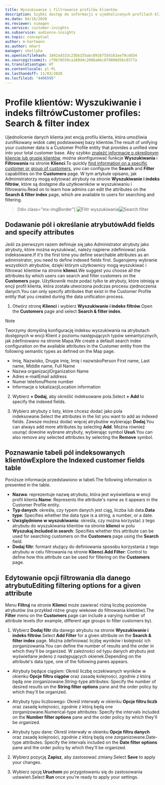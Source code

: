 ```yaml
---
title: Wyszukiwanie i filtrowanie profilów klientów
description: Szybki dostęp do informacji o ujednoliconych profilach klientów i filtrach dla określonych atrybutów.
ms.date: 04/16/2020
ms.reviewer: nimagen
ms.service: customer-insights
ms.subservice: audience-insights
ms.topic: conceptual
author: m-hartmann
ms.author: mhart
manager: shellyha
ms.openlocfilehash: 1842ad333c23bb155abc89167556163ae79cdd34
ms.sourcegitcommit: cf9b78559ca189d4c2086a66c879098d56c0377a
ms.translationtype: HT
ms.contentlocale: pl-PL
ms.lasthandoff: 11/03/2020
ms.locfileid: "4406595"
---
```

# <a name="customer-profiles-search--filter-index"></a><span data-ttu-id="f3e13-103">Profile klientów: Wyszukiwanie i indeks filtrów</span><span class="sxs-lookup"><span data-stu-id="f3e13-103">Customer profiles: Search & filter index</span></span>

<span data-ttu-id="f3e13-104">Ujednolicenie danych klienta jest encją profilu klienta, która umożliwia zunifikowany widok całej podstawowej bazy klientów.</span><span class="sxs-lookup"><span data-stu-id="f3e13-104">The result of unifying your customer data is a Customer Profile entity that provides a unified view into your total customer base.</span></span> <span data-ttu-id="f3e13-105">Aby szybko [znaleźć informacje o określonym kliencie lub grupie klientów](customer-profiles.md), można skonfigurować funkcje **Wyszukiwania** i **Filtrowania** na stronie **Klienci**.</span><span class="sxs-lookup"><span data-stu-id="f3e13-105">To quickly [find information on a specific customer or group of customers](customer-profiles.md), you can configure the **Search** and **Filter** capabilities on the **Customers** page.</span></span> <span data-ttu-id="f3e13-106">W tym artykule opisano, jak Administratorzy mogą edytować atrybuty na stronie **Wyszukiwanie i indeks filtrów**, które są dostępne dla użytkowników w wyszukiwaniu i filtrowaniu.</span><span class="sxs-lookup"><span data-stu-id="f3e13-106">Read on to learn how admins can edit the attributes on the **Search & filter index** page, which are available to users for searching and filtering.</span></span>

> [!div class="mx-imgBorder"]
> <span data-ttu-id="f3e13-107">![Filtr wyszukiwania](media/search-filter.png "Filtr wyszukiwania")</span><span class="sxs-lookup"><span data-stu-id="f3e13-107">![Search filter](media/search-filter.png "Search filter")</span></span>

## <a name="add-fields-and-specify-attributes"></a><span data-ttu-id="f3e13-108">Dodawanie pól i określanie atrybutów</span><span class="sxs-lookup"><span data-stu-id="f3e13-108">Add fields and specify attributes</span></span>

<span data-ttu-id="f3e13-109">Jeśli za pierwszym razem definiuje się jako Administrator atrybuty jako atrybuty, które można wyszukiwać, należy najpierw zdefiniować pola indeksowane.</span><span class="sxs-lookup"><span data-stu-id="f3e13-109">If it's the first time you define searchable attributes as an administrator, you need to define indexed fields first.</span></span> <span data-ttu-id="f3e13-110">Sugerujemy wybranie wszystkich atrybutów, dzięki którym użytkownicy mogą wyszukiwać i filtrować klientów na stronie **klienci**.</span><span class="sxs-lookup"><span data-stu-id="f3e13-110">We suggest you choose all the attributes by which users can search and filter customers on the **Customers** page.</span></span> <span data-ttu-id="f3e13-111">Użytkownik może podać tylko te atrybuty, które istnieją w encji profil klienta, która została utworzona podczas procesu zjednoczenia danych.</span><span class="sxs-lookup"><span data-stu-id="f3e13-111">You can only specify attributes that exist in the Customer Profile entity that you created during the data unification process.</span></span>

1. <span data-ttu-id="f3e13-112">Otwórz stronę **Klienci** i wybierz **Wyszukiwanie i indeks filtrów**.</span><span class="sxs-lookup"><span data-stu-id="f3e13-112">Open the **Customers** page and select **Search & filter index**.</span></span>

> [!NOTE]
> <span data-ttu-id="f3e13-113">Tworzymy domyślną konfigurację indeksu wyszukiwania na atrybutach dostępnych w encji Klient z poziomu następujących typów semantycznych, jak zdefiniowano na stronie Mapa.</span><span class="sxs-lookup"><span data-stu-id="f3e13-113">We create a default search index configuration on the available attributes in the Customer entity from the following semantic types as defined on the Map page.</span></span>
> - <span data-ttu-id="f3e13-114">Imię, Nazwisko, Drugie imię, Imię i nazwisko</span><span class="sxs-lookup"><span data-stu-id="f3e13-114">Person First name, Last name, Middle name, Full Name</span></span>
> - <span data-ttu-id="f3e13-115">Nazwa organizacji</span><span class="sxs-lookup"><span data-stu-id="f3e13-115">Organization Name</span></span>
> - <span data-ttu-id="f3e13-116">Adres e-mail</span><span class="sxs-lookup"><span data-stu-id="f3e13-116">Email address</span></span>
> - <span data-ttu-id="f3e13-117">Numer telefonu</span><span class="sxs-lookup"><span data-stu-id="f3e13-117">Phone number</span></span>
> - <span data-ttu-id="f3e13-118">Informacje o lokalizacji</span><span class="sxs-lookup"><span data-stu-id="f3e13-118">Location information</span></span>

2. <span data-ttu-id="f3e13-119">Wybierz **+ Dodaj**, aby określić indeksowane pola.</span><span class="sxs-lookup"><span data-stu-id="f3e13-119">Select **+ Add** to specify the indexed fields.</span></span>

3. <span data-ttu-id="f3e13-120">Wybierz atrybuty z listy, które chcesz dodać jako pola indeksowane.</span><span class="sxs-lookup"><span data-stu-id="f3e13-120">Select the attributes in the list you want to add as indexed fields.</span></span> <span data-ttu-id="f3e13-121">Zawsze możesz dodać więcej atrybutów wybierając **Dodaj**.</span><span class="sxs-lookup"><span data-stu-id="f3e13-121">You can always add more attributes by selecting **Add**.</span></span> <span data-ttu-id="f3e13-122">Można również usunąć dowolne wybrane atrybuty, wybierając symbol **Usuń**.</span><span class="sxs-lookup"><span data-stu-id="f3e13-122">You can also remove any selected attributes by selecting the **Remove** symbol.</span></span>

## <a name="explore-the-indexed-customer-fields-table"></a><span data-ttu-id="f3e13-123">Poznawanie tabeli pól indeksowanych klientów</span><span class="sxs-lookup"><span data-stu-id="f3e13-123">Explore the Indexed customer fields table</span></span>

<span data-ttu-id="f3e13-124">Poniższe informacje przedstawiono w tabeli.</span><span class="sxs-lookup"><span data-stu-id="f3e13-124">The following information is presented in the table.</span></span>

- <span data-ttu-id="f3e13-125">**Nazwa**: reprezentuje nazwę atrybutu, która jest wyświetlana w encji profil klienta.</span><span class="sxs-lookup"><span data-stu-id="f3e13-125">**Name**: Represents the attribute's name as it appears in the Customer Profile entity.</span></span>
- <span data-ttu-id="f3e13-126">**Typ danych**: określa, czy typem danych jest ciąg, liczba lub data.</span><span class="sxs-lookup"><span data-stu-id="f3e13-126">**Data type**: Specifies whether the data type is a string, a number, or a date.</span></span>
- <span data-ttu-id="f3e13-127">**Uwzględnione w wyszukiwaniu**: określa, czy można korzystać z tego atrybutu do wyszukiwania klientów na stronie **klienci** w polu **Wyszukaj**.</span><span class="sxs-lookup"><span data-stu-id="f3e13-127">**Included in search**: Specifies whether this attribute can be used for searching customers on the **Customers** page using the **Search** field.</span></span>
- <span data-ttu-id="f3e13-128">**Dodaj filtr**: formant służący do definiowania sposobu korzystania z tego atrybutu w celu filtrowania na stronie **Klienci**.</span><span class="sxs-lookup"><span data-stu-id="f3e13-128">**Add Filter**: Control to define how this attribute can be used for filtering on the **Customers** page.</span></span>

## <a name="editing-filtering-options-for-a-given-attribute"></a><span data-ttu-id="f3e13-129">Edytowanie opcji filtrowania dla danego atrybutu</span><span class="sxs-lookup"><span data-stu-id="f3e13-129">Editing filtering options for a given attribute</span></span>

<span data-ttu-id="f3e13-130">Menu **Filtruj** na stronie **Klienci** może zawierać różną liczbę poziomów atrybutów (na przykład różne grupy wiekowe do filtrowania klientów).</span><span class="sxs-lookup"><span data-stu-id="f3e13-130">The **Filter** menu on the **Customers** page can include a varying number of attribute levels (for example, different age groups to filter customers by).</span></span>

1. <span data-ttu-id="f3e13-131">Wybierz **Dodaj filtr** dla danego atrybutu na stronie **Wyszukiwanie i indeks filtrów**.</span><span class="sxs-lookup"><span data-stu-id="f3e13-131">Select **Add Filter** for a given attribute on the **Search & filter index** page.</span></span> <span data-ttu-id="f3e13-132">Można zdefiniować liczbę wyników i kolejność ich zorganizowania.</span><span class="sxs-lookup"><span data-stu-id="f3e13-132">You can define the number of results and the order in which they'll be organized.</span></span> <span data-ttu-id="f3e13-133">W zależności od typu danych atrybutu jest wyświetlane jedeno z następujących okienek.</span><span class="sxs-lookup"><span data-stu-id="f3e13-133">Depending on the attribute's data type, one of the following panes appears.</span></span>

- <span data-ttu-id="f3e13-134">Atrybuty będące ciągiem: Określ liczbę oczekiwanych wyników w okienku **Opcje filtru ciągów** oraz zasadę kolejności, zgodnie z którą będą one zorganizowane.</span><span class="sxs-lookup"><span data-stu-id="f3e13-134">String-type attributes: Specify the number of desired results on the **String filter options** pane and the order policy by which they'll be organized.</span></span>

- <span data-ttu-id="f3e13-135">Atrybuty typu liczbowego: Określ interwały w okienku **Opcje filtru liczb** oraz zasadę kolejności, zgodnie z którą będą one zorganizowane.</span><span class="sxs-lookup"><span data-stu-id="f3e13-135">Numerical-type attributes: Specify the intervals included on the **Number filter options** pane and the order policy by which they'll be organized.</span></span>

- <span data-ttu-id="f3e13-136">Atrybuty typu dane:  Określ interwały w okienku **Opcje filtru danych** oraz zasadę kolejności, zgodnie z którą będą one zorganizowane.</span><span class="sxs-lookup"><span data-stu-id="f3e13-136">Date-type attributes:  Specify the intervals included on the **Date filter options** pane and the order policy by which they'll be organized.</span></span>

2. <span data-ttu-id="f3e13-137">Wybierz pozycję **Zapisz**, aby zastosować zmiany.</span><span class="sxs-lookup"><span data-stu-id="f3e13-137">Select **Save** to apply your changes.</span></span>

3. <span data-ttu-id="f3e13-138">Wybierz opcję **Uruchom** po przygotowaniu się do zastosowania ustawień.</span><span class="sxs-lookup"><span data-stu-id="f3e13-138">Select **Run** once you're ready to apply your settings.</span></span>
